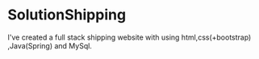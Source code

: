 # SolutionShipping
I've created a full stack shipping website with using html,css(+bootstrap) ,Java(Spring) and MySql.
